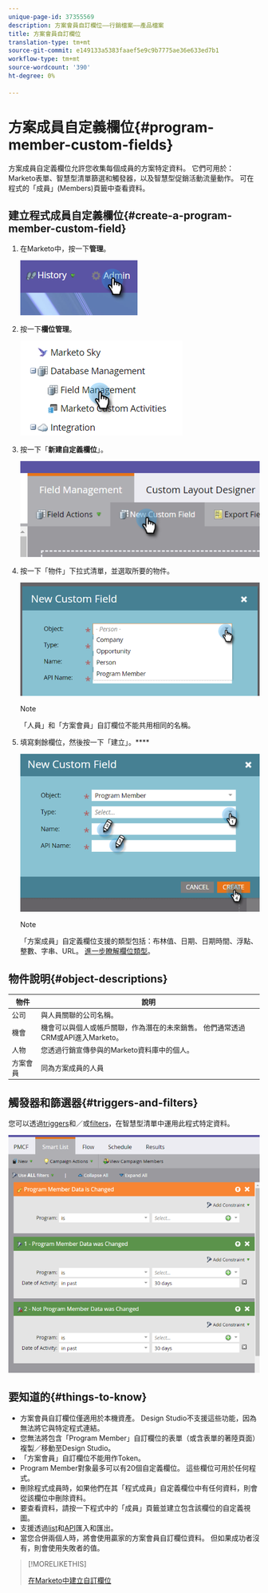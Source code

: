 ```yaml
---
unique-page-id: 37355569
description: 方案會員自訂欄位——行銷檔案——產品檔案
title: 方案會員自訂欄位
translation-type: tm+mt
source-git-commit: e149133a5383faaef5e9c9b7775ae36e633ed7b1
workflow-type: tm+mt
source-wordcount: '390'
ht-degree: 0%

---
```



# 方案成員自定義欄位{#program-member-custom-fields}

方案成員自定義欄位允許您收集每個成員的方案特定資料。 它們可用於：Marketo表單、智慧型清單篩選和觸發器，以及智慧型促銷活動流量動作。 可在程式的「成員」(Members)頁籤中查看資料。

## 建立程式成員自定義欄位{#create-a-program-member-custom-field}

1. 在Marketo中，按一下&#x200B;**管理**。

   ![](assets/one.png)

1. 按一下&#x200B;**欄位管理**。

   ![](assets/two.png)

1. 按一下「**新建自定義欄位**」。

   ![](assets/three.png)

1. 按一下「物件」下拉式清單，並選取所要的物件。

   ![](assets/four.png)

   >[!NOTE]
   >
   >「人員」和「方案會員」自訂欄位不能共用相同的名稱。

1. 填寫剩餘欄位，然後按一下「建立」。****

   ![](assets/five.png)

   >[!NOTE]
   >
   >「方案成員」自定義欄位支援的類型包括：布林值、日期、日期時間、浮點、整數、字串、URL。 [進一步瞭解欄位類型](http://docs.marketo.com/x/Wwgt)。

## 物件說明{#object-descriptions}

| 物件 | 說明 |
|---|---|
| 公司 | 與人員關聯的公司名稱。 |
| 機會 | 機會可以與個人或帳戶關聯，作為潛在的未來銷售。 他們通常透過CRM或API進入Marketo。 |
| 人物 | 您透過行銷宣傳參與的Marketo資料庫中的個人。 |
| 方案會員 | 同為方案成員的人員 |

## 觸發器和篩選器{#triggers-and-filters}

您可以透過[triggers](http://docs.marketo.com/x/PoAR)和／或[filters](http://docs.marketo.com/x/2YAI)，在智慧型清單中運用此程式特定資料。

![](assets/six.png)

## 要知道的{#things-to-know}

* 方案會員自訂欄位僅適用於本機資產。 Design Studio不支援這些功能，因為無法將它與特定程式連結。
* 您無法將包含「Program Member」自訂欄位的表單（或含表單的著陸頁面）複製／移動至Design Studio。
* 「方案會員」自訂欄位不能用作Token。
* Program Member對象最多可以有20個自定義欄位。 這些欄位可用於任何程式。
* 刪除程式成員時，如果他們在其「程式成員」自定義欄位中有任何資料，則會從該欄位中刪除資料。
* 要查看資料，請按一下程式中的「成員」頁籤並建立包含該欄位的自定義視圖。
* 支援透過[list](http://docs.marketo.com/x/egAk)和[API](http://developers.marketo.com/)匯入和匯出。
* 當您合併兩個人時，將會使用贏家的方案會員自訂欄位資料。 但如果成功者沒有，則會使用失敗者的值。

>[!MORELIKETHIS]
>
>[在Marketo中建立自訂欄位](../../../../product-docs/administration/field-management/create-a-custom-field-in-marketo.md)

